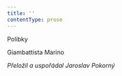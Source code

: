 ```yaml
---
title: ''
contentType: prose
---
```


<section>

Polibky

Giambattista Marino

_Přeložil a uspořádal Jaroslav Pokorný_

</section>
